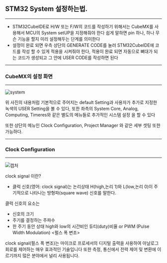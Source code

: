 ## STM32 System 설정하는법.
---

- STM32CubeIDE로 H/W 또는 F/W의 코드를 작성하기 위해서는 CubeMX를 사용해서 MCU의 System setUP을 지정해줘야 한다 쉽게 말하면 pin 하나, 하나 무슨 기능을 할지 미리 설정해두는 단계를 의미한다
- 설정이 완료 되면 우측 상단의 GENERATE CODE를 눌러 STM32CubeIDE에 코드를 작성 할 수 있게 적용을 시켜줘야 한다, 적용이 완료 되면 자동으로 뼈대가 되는 코드가 생성되고 그 안에 USER CODE를 작성하면 된다

---
### CubeMX의 설정 화면
---
![system](https://user-images.githubusercontent.com/84003327/154901283-9cbc9d6b-b967-4ac1-a505-38ac4f930dbc.PNG)

위 사진의 내용처럼 기본적으로 주어지는 default Setting과 사용자가 추가로 지정한 녹색의 USER Setting을 볼 수 있다, 또한 좌측의 System Core, Analog, Computing, Timeres와 같은 별도의 메뉴들로 
추가적인 시스템 설정 을 할 수 있다

또한 상단의 메뉴인 Clock Configuration, Project Manager 와 같은 세부 셋팅 또한 가능하다.

---
### Clock Configuration
---

![캡처](https://user-images.githubusercontent.com/84003327/154913637-bc54c34c-ce99-4f5c-9e85-3c2da551e2c9.PNG)

clock signal 이란?

- 클럭 신호(영어: clock signal)는 논리상태 H(high,논리 1)와 L(low,논리 0)이 주기적으로 나타나는 방형파(square wave) 신호를 말한다.

클럭 신호의 요소는
- 신호의 크기
- 주기를 결정하는 주파수
- 한 주기 동안 상태 high와 low의 시간비인 듀티(duty)비율 or PWM (Pulse Width Modulation) <펄스 폭 변조>

clock signal(펄스 폭 변조)는 마이크로 프로세서의 디지털 출력을 사용하여 아날로그 회로를 제어하는 매우 효과적인 기술입니다 또한 측정, 통신에서 전력 제어 및 변환에 이르기까지 
많은 분야에서 널리 사용됩니다.











